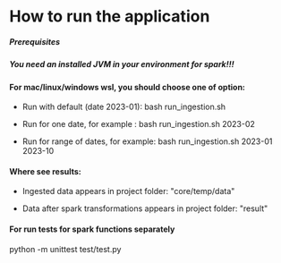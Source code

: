 # How to run the application

##### Prerequisites
##### You need an installed JVM in your environment for spark!!!


#### For mac/linux/windows wsl, you should choose one of option: 

- Run with default (date 2023-01): 
bash run_ingestion.sh

-  Run for one date, for example :
bash run_ingestion.sh 2023-02

-  Run for range of dates, for example:
bash run_ingestion.sh 2023-01 2023-10


#### Where see results:

- Ingested data appears in project folder:
"core/temp/data"

- Data after spark transformations appears in  project folder:
"result"


#### For run tests for spark functions separately

python -m unittest test/test.py